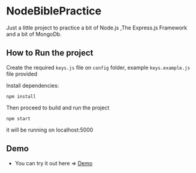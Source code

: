# NodeBiblePractice

Just a little project to practice a bit of Node.js ,The Express.js Framework
and a bit of MongoDb.

## How to Run the project
Create the required ```keys.js``` file on ```config``` folder, example ```keys.example.js``` file provided

Install dependencies:
```
npm install
```
Then proceed to build and run the project
```
npm start
```
it will be running on localhost:5000

## Demo
* You can try it out here => [Demo](https://bible-app-demo.herokuapp.com) 